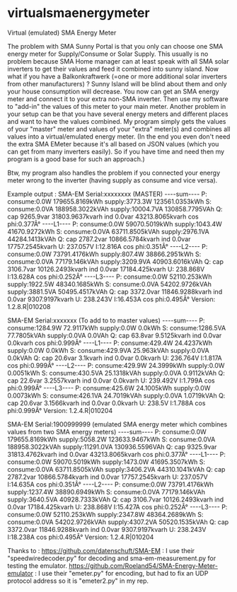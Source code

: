 # virtualsmaenergymeter
Virtual (emulated) SMA Energy Meter

The problem with SMA Sunny Portal is that you only can choose one SMA energy meter for Supply/Consume or Solar Supply.
This usually is no problem because SMA Home manager can at least speak with all SMA solar inverters to get their values and feed it combined into sunny island.
Now what if you have a Balkonkraftwerk (=one or more additional solar inverters from other manufacturers) ? Sunny Island will be blind about them and only your house consumption will decrease.
You now can get an SMA energy meter and connect it to your extra non-SMA inverter. Then use my software to "add-in" the values of this meter to your main meter.
Another problem in your setup can be that you have several energy meters and different places and want to have the values combined.
My program simply gets the values of your "master" meter and values of your "extra" meter(s) and combines all values into a virtual/emulated energy meter.
(In the end you even don't need the extra SMA EMeter because it's all based on JSON values (which you can get from many inverters easily). So if you have time and need then my program is a good base for such an approach.)

Btw, my program also handles the problem if you connected your energy meter wrong to the inverter (having supply as consume and vice versa).

Example output :
SMA-EM Serial:xxxxxxxx (MASTER)
----sum----
P: consume:0.0W 179655.8169kWh supply:3773.3W 123561.0353kWh
S: consume:0.0VA 188958.3022kVAh supply:10004.7VA 130858.7795VAh
Q: cap 9265.9var 31803.9637kvarh ind 0.0var 43213.8065kvarh
cos phi:0.377Â°
----L1----
P: consume:0.0W 59070.5019kWh supply:1043.4W 41670.9272kWh
S: consume:0.0VA 63711.8505kVAh supply:2976.1VA 44284.1413kVAh
Q: cap 2787.2var 10866.5784kvarh ind 0.0var 17757.2545kvarh
U: 237.057V I:12.816A cos phi:0.351Â°
----L2----
P: consume:0.0W 73791.4176kWh supply:807.4W 38866.2951kWh
S: consume:0.0VA 77179.146kVAh supply:3209.9VA 40903.6016kVAh
Q: cap 3106.7var 10126.2493kvarh ind 0.0var 17184.425kvarh
U: 238.868V I:13.628A cos phi:0.252Â°
----L3----
P: consume:0.0W 52110.253kWh supply:1922.5W 48340.1685kWh
S: consume:0.0VA 54202.9726kVAh supply:3881.5VA 50495.4517kVAh
Q: cap 3372.0var 11846.9288kvarh ind 0.0var 9307.9197kvarh
U: 238.243V I:16.453A cos phi:0.495Â°
Version: 1.2.8.R|010208

SMA-EM Serial:xxxxxxx (To add to to master values)
----sum----
P: consume:1284.9W 72.9117kWh supply:0.0W 0.0kWh
S: consume:1286.5VA 77.7805kVAh supply:0.0VA 0.0VAh
Q: cap 63.8var 9.5125kvarh ind 0.0var 0.0kvarh
cos phi:0.999Â°
----L1----
P: consume:429.4W 24.4237kWh supply:0.0W 0.0kWh
S: consume:429.9VA 25.963kVAh supply:0.0VA 0.0kVAh
Q: cap 20.6var 3.1kvarh ind 0.0var 0.0kvarh
U: 236.764V I:1.817A cos phi:0.999Â°
----L2----
P: consume:429.9W 24.3999kWh supply:0.0W 0.0051kWh
S: consume:430.5VA 25.1318kVAh supply:0.0VA 0.9112kVAh
Q: cap 22.6var 3.2557kvarh ind 0.0var 0.0kvarh
U: 239.492V I:1.799A cos phi:0.999Â°
----L3----
P: consume:425.6W 24.1005kWh supply:0.0W 0.0073kWh
S: consume:426.1VA 24.7019kVAh supply:0.0VA 1.0719kVAh
Q: cap 20.6var 3.1566kvarh ind 0.0var 0.0kvarh
U: 238.5V I:1.788A cos phi:0.999Â°
Version: 1.2.4.R|010204

SMA-EM Serial:1900999999 (emulated SMA energy meter which combines values from two SMA energy meters)
----sum----
P: consume:0.0W 179655.8169kWh supply:5058.2W 123633.9467kWh
S: consume:0.0VA 188958.3022kVAh supply:11291.0VA 130936.5596VAh
Q: cap 9325.9var 31813.4762kvarh ind 0.0var 43213.8065kvarh
cos phi:0.377Â°
----L1----
P: consume:0.0W 59070.5019kWh supply:1473.0W 41695.3507kWh
S: consume:0.0VA 63711.8505kVAh supply:3406.2VA 44310.1041kVAh
Q: cap 2787.2var 10866.5784kvarh ind 0.0var 17757.2545kvarh
U: 237.057V I:14.635A cos phi:0.351Â°
----L2----
P: consume:0.0W 73791.4176kWh supply:1237.4W 38890.6949kWh
S: consume:0.0VA 77179.146kVAh supply:3640.5VA 40928.7333kVAh
Q: cap 3106.7var 10126.2493kvarh ind 0.0var 17184.425kvarh
U: 238.868V I:15.427A cos phi:0.252Â°
----L3----
P: consume:0.0W 52110.253kWh supply:2347.8W 48364.2689kWh
S: consume:0.0VA 54202.9726kVAh supply:4307.2VA 50520.1535kVAh
Q: cap 3372.0var 11846.9288kvarh ind 0.0var 9307.9197kvarh
U: 238.243V I:18.238A cos phi:0.495Â°
Version: 1.2.4.R|010204

Thanks to :
https://github.com/datenschuft/SMA-EM : I use their "speedwiredecoder.py" for decoding and sma-em-measurement.py for testing the emulator.
https://github.com/Roeland54/SMA-Energy-Meter-emulator : I use their "emeter.py" for encoding, but had to fix an UDP protocol address so it is "emeter2.py" in my rep.
